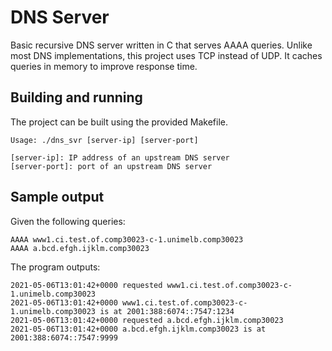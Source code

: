 # DNS Server

Basic recursive DNS server written in C that serves AAAA queries. Unlike most DNS implementations, this project uses TCP instead of UDP. It caches queries in memory to improve response time.

## Building and running

The project can be built using the provided Makefile. 
```
Usage: ./dns_svr [server-ip] [server-port]

[server-ip]: IP address of an upstream DNS server
[server-port]: port of an upstream DNS server
```

## Sample output
Given the following queries:
```
AAAA www1.ci.test.of.comp30023-c-1.unimelb.comp30023
AAAA a.bcd.efgh.ijklm.comp30023
```

The program outputs:
```
2021-05-06T13:01:42+0000 requested www1.ci.test.of.comp30023-c-1.unimelb.comp30023
2021-05-06T13:01:42+0000 www1.ci.test.of.comp30023-c-1.unimelb.comp30023 is at 2001:388:6074::7547:1234
2021-05-06T13:01:42+0000 requested a.bcd.efgh.ijklm.comp30023
2021-05-06T13:01:42+0000 a.bcd.efgh.ijklm.comp30023 is at 2001:388:6074::7547:9999
```
